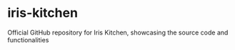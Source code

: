 # iris-kitchen
Official GitHub repository for Iris Kitchen, showcasing the source code and functionalities 
